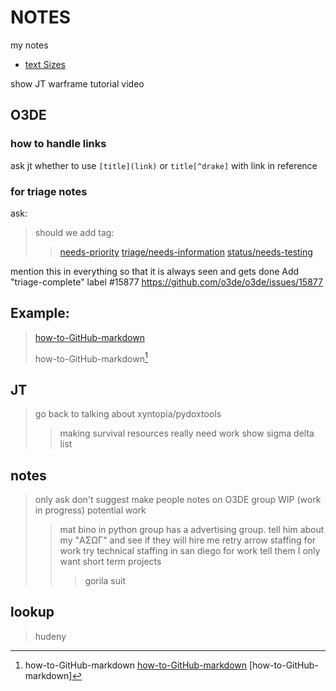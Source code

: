# NOTES
my notes


- [text Sizes](#text-Size-1)

show JT warframe tutorial video

## O3DE
### how to handle links
ask jt whether to use ``[title](link)`` or ``title[^drake]`` with link in reference

### for triage notes
ask:
> should we add tag:
> > [needs-priority](https://github.com/o3de/o3de/labels/needs-priority)
> > [triage/needs-information](https://github.com/o3de/o3de/labels/triage%2Fneeds-information)
> > [status/needs-testing](https://github.com/o3de/o3de/labels/status%2Fneeds-testing)

mention this in everything so that it is always seen and gets done
Add "triage-complete" label #15877
https://github.com/o3de/o3de/issues/15877

## Example:
> [how-to-GitHub-markdown](https://github.com/drakeredwind01/how-to-GitHub)
> 
> how-to-GitHub-markdown[^how-to-GitHub-markdown1]
> 
> 
[^how-to-GitHub-markdown1]:
    how-to-GitHub-markdown
    [how-to-GitHub-markdown](https://github.com/drakeredwind01/how-to-GitHub)
    [how-to-GitHub-markdown]
    

## JT
> go back to talking about xyntopia/pydoxtools
> > making survival resources
> really need work
> show sigma delta list

## notes
> only ask don't suggest
> make people notes on O3DE group
> WIP (work in progress)
> potential work
> > mat bino in python group has a advertising group. tell him about my "ΑΣΩΓ" and see if they will hire me
> > retry arrow staffing for work
> > try technical staffing in san diego for work
> > tell them I only want short term projects
> > > gorila suit

## lookup
> hudeny




